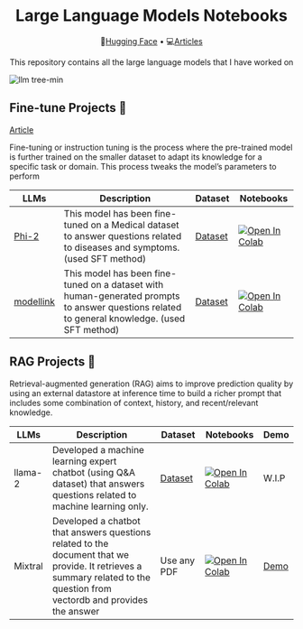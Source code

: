 <h1 align="center"> Large Language Models Notebooks</h1>
<p align="center">
  🤗<a href="https://huggingface.co/prsdm">Hugging Face</a> • 💻<a href="https://medium.com/@prasadmahamulkar">Articles</a>
</p>
<p align="center"> This repository contains all the large language models that I have worked on </p>

 ![llm tree-min](https://github.com/prasadmahamulkar/Large-Language-Models-llm-/assets/93597510/9da2115a-3eed-4f5f-ac72-125800a0eb6e)
 

<h2>Fine-tune Projects 📝</h2>
<a href="https://medium.com/@prasadmahamulkar/fine-tuning-phi-2-a-step-by-step-guide-e672e7f1d009">Article</a>
<p> Fine-tuning or instruction tuning is the process where the pre-trained model is further trained on the smaller dataset to adapt its knowledge for a specific task or domain. This process tweaks the model’s parameters to perform 


  | LLMs                      |Description| Dataset | Notebooks | 
|----------------------------|------------------------|-----------------------|-----------------------|
|  [Phi-2](https://huggingface.co/prsdm/phi-2-medquad)  |    This model has been fine-tuned on a Medical dataset to answer questions related to diseases and symptoms. (used SFT method)             | [Dataset](https://huggingface.co/datasets/prsdm/MedQuad-phi2-1k)                 | [![Open In Colab](https://colab.research.google.com/assets/colab-badge.svg)](https://colab.research.google.com/github/prasadmahamulkar/Large-Language-Models/blob/main/Fine_tune_Phi_2_on_Google_Colab_.ipynb)               |       
|  [modellink](https://huggingface.co/prsdm/phi-2-medquad)  |    This model has been fine-tuned on a dataset with human-generated prompts to answer questions related to general knowledge.  (used SFT method)    | [Dataset](https://huggingface.co/datasets/prsdm/MedQuad-phi2-1k)                 | [![Open In Colab](https://colab.research.google.com/assets/colab-badge.svg)](https://colab.research.google.com/drive/1zki5smRQDDIYGZ9LuTzVLV_qcq4dH8Aj)               |   
<h2>RAG Projects 📝</h2>
<p> Retrieval-augmented generation (RAG) aims to improve prediction quality by using an external datastore at inference time to build a richer prompt that includes some combination of context, history, and recent/relevant knowledge. </p>


  | LLMs                      |Description| Dataset | Notebooks | Demo |
|----------------------------|------------------------|-----------------------|-----------------------|-----------|
|  llama-2   |       Developed a machine learning expert chatbot (using Q&A dataset) that answers questions related to machine learning only.       | [Dataset](https://huggingface.co/datasets/prsdm/Machine-Learning-QA-dataset) | [![Open In Colab](https://colab.research.google.com/assets/colab-badge.svg)](https://colab.research.google.com/github/prasadmahamulkar/Large-Language-Models/blob/main/RAG_llama_2_model.ipynb)           |   W.I.P |
|  Mixtral   |       Developed a chatbot that answers questions related to the document that we provide. It retrieves a summary related to the question from vectordb and provides the answer     | Use any PDF                | [![Open In Colab](https://colab.research.google.com/assets/colab-badge.svg)](https://colab.research.google.com/github/prasadmahamulkar/Large-Language-Models/blob/main/RAG_Mixtral_Model.ipynb)           | [Demo](https://huggingface.co/spaces/prsdm/chat-with-doc)   |
